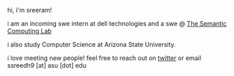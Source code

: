 hi, i'm sreeram!

i am an incoming swe intern at dell technologies and a swe @ [The Semantic Computing Lab](https://labs.engineering.asu.edu/semantics/) 

i also study Computer Science at Arizona State University.

i love meeting new people! feel free to reach out on [twitter](https://x.com/ssreeram09) or email ssreedh9 [at] asu [dot] edu
